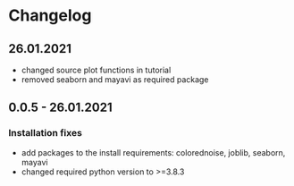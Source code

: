 # Changelog

## 26.01.2021

* changed source plot functions in tutorial
* removed seaborn and mayavi as required package
  

## 0.0.5 - 26.01.2021
### Installation fixes

* add packages to the install requirements: colorednoise, joblib, seaborn, mayavi
* changed required python version to >=3.8.3

